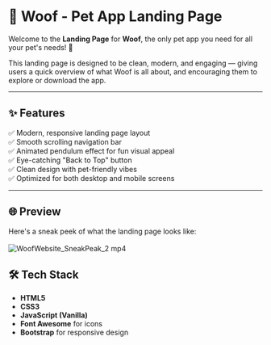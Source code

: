 # 🐾 Woof - Pet App Landing Page

Welcome to the **Landing Page** for **Woof**, the only pet app you need for all your pet's needs! 🎉

This landing page is designed to be clean, modern, and engaging — giving users a quick overview of what Woof is all about, and encouraging them to explore or download the app.

---

## ✨ Features

✅ Modern, responsive landing page layout  
✅ Smooth scrolling navigation bar  
✅ Animated pendulum effect for fun visual appeal  
✅ Eye-catching "Back to Top" button  
✅ Clean design with pet-friendly vibes  
✅ Optimized for both desktop and mobile screens  

---

## 🌐 Preview

Here's a sneak peek of what the landing page looks like: </br> </br>
![WoofWebsite_SneakPeak_2 mp4](https://github.com/user-attachments/assets/31280e0d-7f2b-41fb-81c5-3202f874315f)

<!--
---

## 🚀 Live Demo


---
-->

## 🛠️ Tech Stack

- **HTML5**  
- **CSS3**  
- **JavaScript (Vanilla)**  
- **Font Awesome** for icons  
- **Bootstrap** for responsive design  
